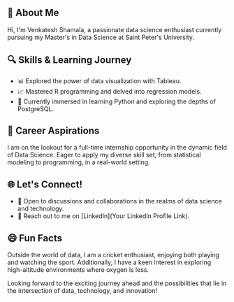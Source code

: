 ## 👋 About Me

Hi, I'm Venkatesh Shamala, a passionate data science enthusiast currently pursuing my Master's in Data Science at Saint Peter's University.

## 🔍 Skills & Learning Journey

- 📊 Explored the power of data visualization with Tableau.
- 📈 Mastered R programming and delved into regression models.
- 🐍 Currently immersed in learning Python and exploring the depths of PostgreSQL.

## 🚀 Career Aspirations

I am on the lookout for a full-time internship opportunity in the dynamic field of Data Science. Eager to apply my diverse skill set, from statistical modeling to programming, in a real-world setting.

## 🌐 Let's Connect!

- 💬 Open to discussions and collaborations in the realms of data science and technology.
- 📧 Reach out to me on [LinkedIn](Your LinkedIn Profile Link).

## 😄 Fun Facts

Outside the world of data, I am a cricket enthusiast, enjoying both playing and watching the sport. Additionally, I have a keen interest in exploring high-altitude environments where oxygen is less.

Looking forward to the exciting journey ahead and the possibilities that lie in the intersection of data, technology, and innovation!
